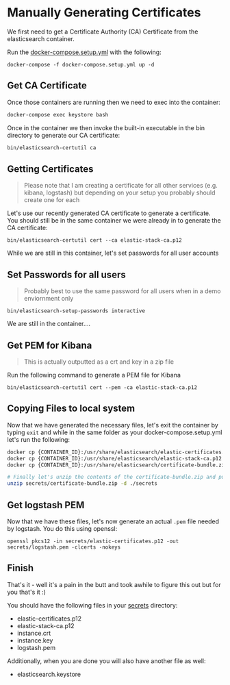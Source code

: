 # Manually Generating Certificates

We first need to get a Certificate Authority (CA) Certificate from the elasticsearch container.

Run the [docker-compose.setup.yml](docker-compose.setup.yml) with the following:

```
docker-compose -f docker-compose.setup.yml up -d
```

## Get CA Certificate

Once those containers are running then we need to exec into the container:

```bash
docker-compose exec keystore bash
```

Once in the container we then invoke the built-in executable in the bin directory to generate our CA certificate:

```bash
bin/elasticsearch-certutil ca
```

## Getting Certificates

> Please note that I am creating a certificate for all other services (e.g. kibana, logstash) but depending on your setup you probably should create one for each

Let's use our recently generated CA certificate to generate a certificate.  You should still be in the same container we were already in to generate the CA certificate:

```
bin/elasticsearch-certutil cert --ca elastic-stack-ca.p12
```

While we are still in this container, let's set passwords for all user accounts

## Set Passwords for all users

> Probably best to use the same password for all users when in a demo enviornment only

```
bin/elasticsearch-setup-passwords interactive
```

We are still in the container....

## Get PEM for Kibana

> This is actually outputted as a crt and key in a zip file

Run the following command to generate a PEM file for Kibana

```
bin/elasticsearch-certutil cert --pem -ca elastic-stack-ca.p12
```

## Copying Files to local system

Now that we have generated the necessary files, let's exit the container by typing `exit` and while in the same folder as your docker-compose.setup.yml let's run the following:

```bash
docker cp {CONTAINER_ID}:/usr/share/elasticsearch/elastic-certificates.p12 secrets/elastic-certificates.p12
docker cp {CONTAINER_ID}:/usr/share/elasticsearch/elastic-stack-ca.p12 secrets/elastic-stack-ca.p12
docker cp {CONTAINER_ID}:/usr/share/elasticsearch/certificate-bundle.zip secrets/certificate-bundle.zip

# Finally let's unzip the contents of the certificate-bundle.zip and put them in the secrets folder
unzip secrets/certificate-bundle.zip -d ./secrets
```

## Get logstash PEM

Now that we have these files, let's now generate an actual `.pem` file needed by logstash.  You do this using openssl:

```
openssl pkcs12 -in secrets/elastic-certificates.p12 -out secrets/logstash.pem -clcerts -nokeys
```

## Finish

That's it - well it's a pain in the butt and took awhile to figure this out but for you that's it :)

You should have the following files in your [secrets](secrets) directory:

* elastic-certificates.p12
* elastic-stack-ca.p12
* instance.crt
* instance.key
* logstash.pem

Additionally, when you are done you will also have another file as well:

* elasticsearch.keystore
